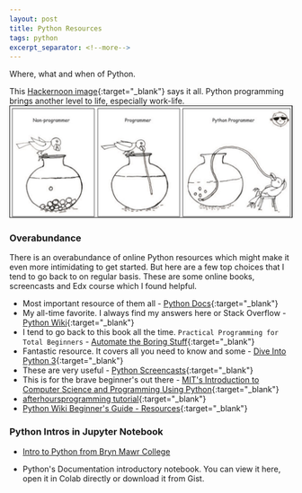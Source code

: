 ```yaml
---
layout: post
title: Python Resources
tags: python
excerpt_separator: <!--more-->
---
```

Where, what and when of Python.
<!--more-->

This [Hackernoon image](https://hackernoon.com/hn-images/1*jVKTE1dd8CVv4WEtcidCPA.png){:target="_blank"} says it all. Python programming brings another level to life, especially work-life.
![Python Programming Bird](/assets/img/python_programming_bird.png)

### <i class="fa fa-wind"></i> Overabundance

There is an overabundance of online Python resources which might make it even more intimidating to get started. 
But here are a few top choices that I tend to go back to on regular basis. These are some online books, screencasts and Edx course which I found helpful.
* Most important resource of them all - [Python Docs](https://www.python.org/doc/){:target="_blank"}
* My all-time favorite. I always find my answers here or Stack Overflow - [Python Wiki](https://wiki.python.org/moin/FrontPage){:target="_blank"}
* I tend to go back to this book all the time. `Practical Programming for Total Beginners` - [Automate the Boring Stuff](https://automatetheboringstuff.com/#toc){:target="_blank"}
* Fantastic resource. It covers all you need to know and some - [Dive Into Python 3](https://diveintopython3.problemsolving.io/){:target="_blank"}
* These are very useful - [Python Screencasts](https://www.youtube.com/playlist?list=PLlgoYPTU6ljCEggReCMF0m0760QTot9Qz){:target="_blank"}
* This is for the brave beginner's out there - [MIT's Introduction to Computer Science and Programming Using Python](https://www.edx.org/course/introduction-to-computer-science-and-programming-7?utm_medium=affiliate_partner&utm_source=ocwprod-mit-opencourseware?utm_source=OCW&utm_medium=CHP&utm_campaign=OCW){:target="_blank"}
* [afterhoursprogramming tutorial](https://www.afterhoursprogramming.com/tutorial/python/introduction-python/){:target="_blank"}
* [Python Wiki Beginner's Guide - Resources](https://wiki.python.org/moin/BeginnersGuide/Programmers){:target="_blank"}

### <i class="fa fa-wind"></i> Python Intros in Jupyter Notebook

* [Intro to Python from Bryn Mawr College](https://jupyter.brynmawr.edu/services/public/dblank/CS245%20Programming%20Languages/2016-Fall/Labs/Chapter%2002%20-%20Introduction%20to%20Python.ipynb)

* Python's Documentation introductory notebook. You can view it here, open it in Colab directly or download it from Gist.

<script src="https://gist.github.com/anka-kondraska/cf109d9ac887dbdff015d6a89a121ba1.js"></script>